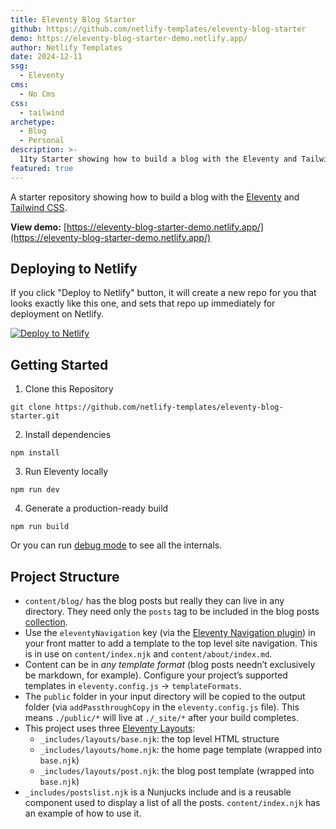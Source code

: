 ```yaml
---
title: Eleventy Blog Starter
github: https://github.com/netlify-templates/eleventy-blog-starter
demo: https://eleventy-blog-starter-demo.netlify.app/
author: Netlify Templates
date: 2024-12-11
ssg:
  - Eleventy
cms:
  - No Cms
css:
  - tailwind
archetype:
  - Blog
  - Personal
description: >-
  11ty Starter showing how to build a blog with the Eleventy and Tailwind CSS.
featured: true
---
```


A starter repository showing how to build a blog with the [Eleventy](https://www.11ty.dev/) and [Tailwind CSS](https://tailwindcss.com/). 

**View demo:** [https://eleventy-blog-starter-demo.netlify.app/](https://eleventy-blog-starter-demo.netlify.app/)

## Deploying to Netlify

If you click "Deploy to Netlify" button, it will create a new repo for you that looks exactly like this one, and sets that repo up immediately for deployment on Netlify.

[![Deploy to Netlify](https://www.netlify.com/img/deploy/button.svg)](https://app.netlify.com/start/deploy?repository=https://github.com/netlify-templates/eleventy-blog-starter)


## Getting Started

1. Clone this Repository

```
git clone https://github.com/netlify-templates/eleventy-blog-starter.git
```

2. Install dependencies

```
npm install
```

3. Run Eleventy locally

```
npm run dev
```

4. Generate a production-ready build 

```
npm run build
```

Or you can run [debug mode](https://www.11ty.dev/docs/debugging/) to see all the internals.

## Project Structure

- `content/blog/` has the blog posts but really they can live in any directory. They need only the `posts` tag to be included in the blog posts [collection](https://www.11ty.dev/docs/collections/).
- Use the `eleventyNavigation` key (via the [Eleventy Navigation plugin](https://www.11ty.dev/docs/plugins/navigation/)) in your front matter to add a template to the top level site navigation. This is in use on `content/index.njk` and `content/about/index.md`.
- Content can be in _any template format_ (blog posts needn’t exclusively be markdown, for example). Configure your project’s supported templates in `eleventy.config.js` -> `templateFormats`.
- The `public` folder in your input directory will be copied to the output folder (via `addPassthroughCopy` in the `eleventy.config.js` file). This means `./public/*` will live at `./_site/*` after your build completes.
- This project uses three [Eleventy Layouts](https://www.11ty.dev/docs/layouts/):
  - `_includes/layouts/base.njk`: the top level HTML structure
  - `_includes/layouts/home.njk`: the home page template (wrapped into `base.njk`)
  - `_includes/layouts/post.njk`: the blog post template (wrapped into `base.njk`)
- `_includes/postslist.njk` is a Nunjucks include and is a reusable component used to display a list of all the posts. `content/index.njk` has an example of how to use it.

